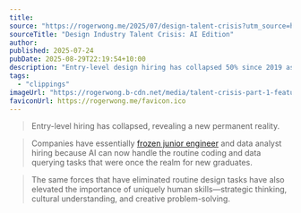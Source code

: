 ```yaml
---
title: 
source: "https://rogerwong.me/2025/07/design-talent-crisis?utm_source=heydesigner.com"
sourceTitle: "Design Industry Talent Crisis: AI Edition"
author:
published: 2025-07-24
pubDate: 2025-08-29T22:19:54+10:00
description: "Entry-level design hiring has collapsed 50% since 2019 as companies anticipate AI automating junior tasks, creating a brutal talent crisis for new grads."
tags:
  - "clippings"
imageUrl: "https://rogerwong.b-cdn.net/media/talent-crisis-part-1-featured-1120x630.jpg"
faviconUrl: https://rogerwong.me/favicon.ico
---
```


> Entry-level hiring has collapsed, revealing a new permanent reality.

> Companies have essentially [frozen junior engineer](https://secondthoughts.ai/p/first-they-came-for-the-software) and data analyst hiring because AI can now handle the routine coding and data querying tasks that were once the realm for new graduates.

>The same forces that have eliminated routine design tasks have also elevated the importance of uniquely human skills—strategic thinking, cultural understanding, and creative problem-solving.
